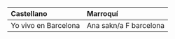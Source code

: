 |  Castellano | Marroquí     |
|:-----|:-----|
| Yo vivo en Barcelona     |  Ana sakn/a F barcelona    |

